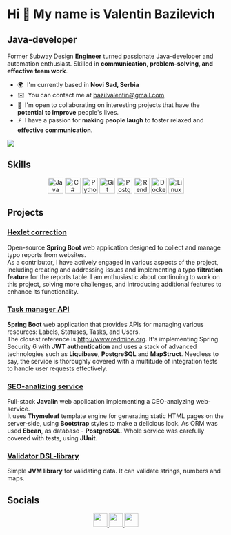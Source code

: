 Hi 👋 My name is Valentin Bazilevich
====================================

Java-developer
--------------

Former Subway Design **Engineer** turned passionate Java-developer and automation enthusiast. Skilled in **communication, problem-solving, and effective team work**.

* 🌍  I'm currently based in **Novi Sad, Serbia**
* ✉️  You can contact me at [bazilvalentin@gmail.com](mailto:bazilvalentin@gmail.com)
* 🤝  I'm open to collaborating on interesting projects that have the **potential to improve** people's lives.
* ⚡  I have a passion for **making people laugh** to foster relaxed and **effective communication**.

<a href="https://www.x.com/bazi1val" target="_blank" rel="noreferrer"><img
src="https://img.shields.io/twitter/follow/bazi1val?logo=twitter&style=for-the-badge&color=0891b2&labelColor=1c1917"
/></a>

## Skills

<p align="center">
<a href="https://www.oracle.com/java/" target="_blank" rel="noreferrer"><img src="https://raw.githubusercontent.com/danielcranney/readme-generator/main/public/icons/skills/java-colored.svg" width="36" height="36" alt="Java" /></a>  <a href="https://docs.microsoft.com/en-us/dotnet/csharp/" target="_blank" rel="noreferrer"><img src="https://raw.githubusercontent.com/danielcranney/readme-generator/main/public/icons/skills/csharp-colored.svg" width="36" height="36" alt="C#" /></a>  <a href="https://www.python.org/" target="_blank" rel="noreferrer"><img src="https://raw.githubusercontent.com/danielcranney/readme-generator/main/public/icons/skills/python-colored.svg" width="36" height="36" alt="Python" /></a>  <a href="https://git-scm.com/" target="_blank" rel="noreferrer"><img src="https://raw.githubusercontent.com/danielcranney/readme-generator/main/public/icons/skills/git-colored.svg" width="36" height="36" alt="Git" /></a>  <a href="https://www.postgresql.org/" target="_blank" rel="noreferrer"><img src="https://raw.githubusercontent.com/danielcranney/readme-generator/main/public/icons/skills/postgresql-colored.svg" width="36" height="36" alt="PostgreSQL" /></a>  <a href="https://render.com/" target="_blank" rel="noreferrer"><img src="https://raw.githubusercontent.com/danielcranney/readme-generator/main/public/icons/skills/render-colored.svg" width="36" height="36" alt="Render" /></a>   <a href="https://www.docker.com/" target="_blank" rel="noreferrer"><img src="https://raw.githubusercontent.com/danielcranney/readme-generator/main/public/icons/skills/docker-colored.svg" width="36" height="36" alt="Docker" /></a>  <a href="https://www.linux.org" target="_blank" rel="noreferrer"><img src="https://raw.githubusercontent.com/danielcranney/readme-generator/main/public/icons/skills/linux-colored.svg" width="36" height="36" alt="Linux" /></a>
</p>

## Projects

### [Hexlet correction](https://github.com/bazilval/hexlet-correction)
Open-source **Spring Boot** web application designed to collect and manage typo reports from websites.\
As a contributor, I have actively engaged in various aspects of the project, including creating and addressing issues and implementing a typo **filtration feature** for the reports table. I am enthusiastic about continuing to work on this project, solving more challenges, and introducing additional features to enhance its functionality.

### [Task manager API](https://github.com/bazilval/my-task-manager)
**Spring Boot** web application that provides APIs for managing various resources: Labels, Statuses, Tasks, and Users.\
The closest reference is http://www.redmine.org. It's implementing Spring Security 6 with **JWT authentication** and uses a stack of advanced technologies such as **Liquibase**, **PostgreSQL** and **MapStruct**. Needless to say, the service is thoroughly covered with a multitude of integration tests to handle user requests effectively.

### [SEO-analizing service](https://github.com/bazilval/my-site-analyzer)
Full-stack **Javalin** web application implementing a CEO-analyzing web-service.\
It uses **Thymeleaf** template engine for generating static HTML pages on the server-side, using **Bootstrap** styles to make a delicious look. As ORM was used **Ebean**, as database - **PostgreSQL**. Whole service was carefully covered with tests, using **JUnit**.

### [Validator DSL-library](https://github.com/bazilval/my-validation-library)
Simple **JVM library** for validating data. It can validate strings, numbers and maps.

## Socials

<p align="center"> <a href="https://www.facebook.com/valentin.bazilevich" target="_blank" rel="noreferrer"> <picture> <source media="(prefers-color-scheme: dark)" srcset="https://raw.githubusercontent.com/danielcranney/readme-generator/main/public/icons/socials/facebook-dark.svg" /> <source media="(prefers-color-scheme: light)" srcset="https://raw.githubusercontent.com/danielcranney/readme-generator/main/public/icons/socials/facebook.svg" /> <img src="https://raw.githubusercontent.com/danielcranney/readme-generator/main/public/icons/socials/facebook.svg" width="32" height="32" /> </picture> </a>  <a href="https://www.linkedin.com/in/valentin-bazilevich" target="_blank" rel="noreferrer"> <picture> <source media="(prefers-color-scheme: dark)" srcset="https://raw.githubusercontent.com/danielcranney/readme-generator/main/public/icons/socials/linkedin-dark.svg" /> <source media="(prefers-color-scheme: light)" srcset="https://raw.githubusercontent.com/danielcranney/readme-generator/main/public/icons/socials/linkedin.svg" /> <img src="https://raw.githubusercontent.com/danielcranney/readme-generator/main/public/icons/socials/linkedin.svg" width="32" height="32" /> </picture> </a>   <a href="https://www.x.com/bazi1val" target="_blank" rel="noreferrer"> <picture> <source media="(prefers-color-scheme: dark)" srcset="https://raw.githubusercontent.com/danielcranney/readme-generator/main/public/icons/socials/twitter-dark.svg" /> <source media="(prefers-color-scheme: light)" srcset="https://raw.githubusercontent.com/danielcranney/readme-generator/main/public/icons/socials/twitter.svg" /> <img src="https://raw.githubusercontent.com/danielcranney/readme-generator/main/public/icons/socials/twitter.svg" width="32" height="32" /> </picture> </a></p>
